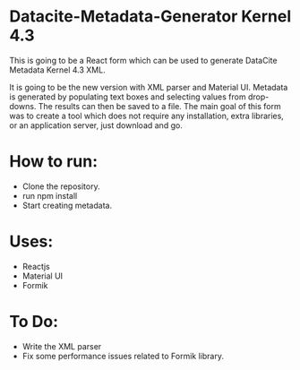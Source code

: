 Datacite-Metadata-Generator Kernel 4.3
===========================

This is going to be a React form which can be used to generate DataCite Metadata Kernel 4.3 XML. 

It is going to be the new version with XML parser and Material UI.
Metadata is generated by populating text boxes and selecting values from drop-downs. The results can then be saved to a file. The main goal of this form was to create a tool which does not require any installation, extra libraries, or an application server, just download and go.



How to run:
===========
- Clone the repository.
- run npm install
- Start creating metadata.

Uses:
=====
- Reactjs 
- Material UI
- Formik

To Do:
======
- Write the XML parser
- Fix some performance issues related to Formik library.


